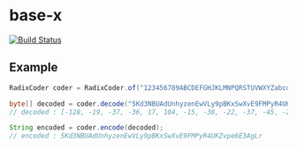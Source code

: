 # base-x

[![Build Status](https://img.shields.io/circleci/project/github/hunterwb/base-x.svg)](https://circleci.com/gh/hunterwb/base-x)

## Example

```java
RadixCoder coder = RadixCoder.of("123456789ABCDEFGHJKLMNPQRSTUVWXYZabcdefghijkmnopqrstuvwxyz");

byte[] decoded = coder.decode("5Kd3NBUAdUnhyzenEwVLy9pBKxSwXvE9FMPyR4UKZvpe6E3AgLr");
// decoded : [-128, -19, -37, -36, 17, 104, -15, -38, -22, -37, -45, -28, 76, 30, 63, -113, 90, 40, 76, 32, 41, -9, -118, -46, 106, -7, -123, -125, -92, -103, -34, 91, 25, 19, -92, -8, 99]

String encoded = coder.encode(decoded);
// encoded : 5Kd3NBUAdUnhyzenEwVLy9pBKxSwXvE9FMPyR4UKZvpe6E3AgLr
```